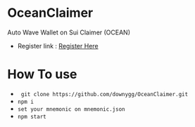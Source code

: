 # OceanClaimer
Auto Wave Wallet on Sui Claimer (OCEAN)<br>
- Register link : [Register Here](t.me/waveonsuibot/walletapp?startapp=1528002)
# How To use
- ``` git clone https://github.com/downygg/OceanClaimer.git```
- ```npm i```
- ```set your mnemonic on mnemonic.json```
- ```npm start```

